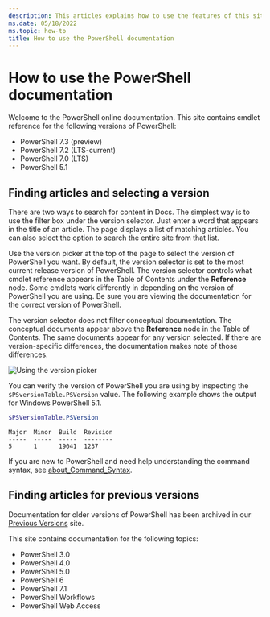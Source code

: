 ```yaml
---
description: This articles explains how to use the features of this site including search filtering and version selection.
ms.date: 05/18/2022
ms.topic: how-to
title: How to use the PowerShell documentation
---
```

# How to use the PowerShell documentation

Welcome to the PowerShell online documentation. This site contains cmdlet reference for the
following versions of PowerShell:

- PowerShell 7.3 (preview)
- PowerShell 7.2 (LTS-current)
- PowerShell 7.0 (LTS)
- PowerShell 5.1

## Finding articles and selecting a version

There are two ways to search for content in Docs. The simplest way is to use the filter box under
the version selector. Just enter a word that appears in the title of an article. The page displays
a list of matching articles. You can also select the option to search the entire site from that
list.

Use the version picker at the top of the page to select the version of PowerShell you want. By
default, the version selector is set to the most current release version of PowerShell. The version
selector controls what cmdlet reference appears in the Table of Contents under the **Reference**
node. Some cmdlets work differently in depending on the version of PowerShell you are using. Be sure
you are viewing the documentation for the correct version of PowerShell.

The version selector does not filter conceptual documentation. The conceptual documents appear above
the **Reference** node in the Table of Contents. The same documents appear for any version selected.
If there are version-specific differences, the documentation makes note of those differences.

![Using the version picker][01]


You can verify the version of PowerShell you are using by inspecting the `$PSversionTable.PSVersion`
value. The following example shows the output for Windows PowerShell 5.1.

```powershell
$PSVersionTable.PSVersion
```

```Output
Major  Minor  Build  Revision
-----  -----  -----  --------
5      1      19041  1237
```

If you are new to PowerShell and need help understanding the command syntax, see
[about_Command_Syntax][02].

## Finding articles for previous versions

Documentation for older versions of PowerShell has been archived in our
[Previous Versions][03] site.

This site contains documentation for the following topics:

- PowerShell 3.0
- PowerShell 4.0
- PowerShell 5.0
- PowerShell 6
- PowerShell 7.1
- PowerShell Workflows
- PowerShell Web Access

<!-- link references -->
[01]: (media/how-to-use-docs/version-search.gif)
[02]: (/powershell/module/microsoft.powershell.core/about/about_command_syntax)
[03]: (https://aka.ms/PSLegacyDocs)
